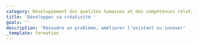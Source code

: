 ```yaml
---
category: Développement des qualités humaines et des compétences relationnelles
title: 'Développer sa créativité '
goals: ''
description: 'Résoudre un problème, améliorer l’existant ou innover'
_template: formation
---
```


